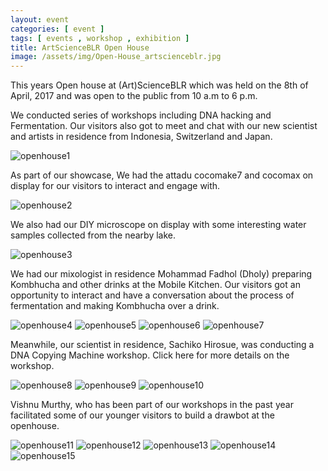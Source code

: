 ```yaml
---
layout: event
categories: [ event ]
tags: [ events , workshop , exhibition ]
title: ArtScienceBLR Open House
image: /assets/img/Open-House_artscienceblr.jpg
---
```

This years Open house at (Art)ScienceBLR which was held on the 8th of April, 2017 and was open to the public from 10 a.m to 6 p.m.

We conducted series of workshops including DNA hacking and Fermentation.
Our visitors also got to meet and chat with our new scientist and artists in residence from Indonesia, Switzerland and Japan.
<!--more-->

![openhouse1]({{site.baseurl}}/assets/img/DSC00332.jpg)

As part of our showcase, We had the attadu cocomake7 and cocomax on display for our visitors to interact and engage with.

![openhouse2]({{site.baseurl}}/assets/img/5openhouse.jpg)

We also had our DIY microscope on display with some interesting water samples collected from the nearby lake.

![openhouse3]({{site.baseurl}}/assets/img/IMG_9357.jpg)

We had our mixologist in residence Mohammad Fadhol (Dholy) preparing Kombhucha and other drinks at the Mobile Kitchen. Our visitors got an opportunity to interact and have a conversation about the process of fermentation and making Kombhucha over a drink.

![openhouse4]({{site.baseurl}}/assets/img/2openhouse.jpg)
![openhouse5]({{site.baseurl}}/assets/img/4openhouse.jpg)
![openhouse6]({{site.baseurl}}/assets/img/IMG_9429.jpg)
![openhouse7]({{site.baseurl}}/assets/img/3openhouse.jpg)

Meanwhile, our scientist in residence, Sachiko Hirosue, was conducting a DNA Copying Machine workshop. Click here for more details on the workshop.

![openhouse8]({{site.baseurl}}/assets/img/IMG_9288.jpg)
![openhouse9]({{site.baseurl}}/assets/img/IMG_4377.jpg)
![openhouse10]({{site.baseurl}}/assets/img/IMG_9414.jpg)

Vishnu Murthy, who has been part of our workshops in the past year facilitated some of our younger visitors to build a drawbot at the openhouse.

![openhouse11]({{site.baseurl}}/assets/img/6openhouse.jpg)
![openhouse12]({{site.baseurl}}/assets/img/IMG_9371.jpg)
![openhouse13]({{site.baseurl}}/assets/img/IMG_9370.jpg)
![openhouse14]({{site.baseurl}}/assets/img/IMG_9382.jpg)
![openhouse15]({{site.baseurl}}/assets/img/1openhouse.jpg)
